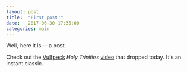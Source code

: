 ```yaml
---
layout: post
title:  "First post!"
date:   2017-06-30 17:35:00
categories: main
---
```

Well, here it is -- a post.


Check out the [Vulfpeck](http://vulfpeck.com/) *Holy Trinities* [video](https://www.youtube.com/watch?v=wsooA4Bro40) that dropped today. It's an instant classic.
